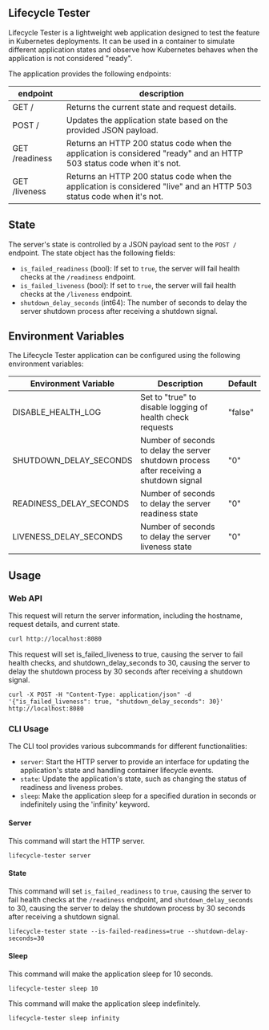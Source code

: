 Lifecycle Tester
---

Lifecycle Tester is a lightweight web application designed to test the feature in Kubernetes deployments. It can be used in a container to simulate different application states and observe how Kubernetes behaves when the application is not considered "ready".

The application provides the following endpoints:

| endpoint | description |
| - | - |
| GET / | Returns the current state and request details. |
| POST / | Updates the application state based on the provided JSON payload. |
| GET /readiness | Returns an HTTP 200 status code when the application is considered "ready" and an HTTP 503 status code when it's not.
| GET /liveness | Returns an HTTP 200 status code when the application is considered "live" and an HTTP 503 status code when it's not.

## State

The server's state is controlled by a JSON payload sent to the `POST /` endpoint. The state object has the following fields:

- `is_failed_readiness` (bool): If set to `true`, the server will fail health checks at the `/readiness` endpoint.
- `is_failed_liveness` (bool): If set to `true`, the server will fail health checks at the `/liveness` endpoint.
- `shutdown_delay_seconds` (int64): The number of seconds to delay the server shutdown process after receiving a shutdown signal.

## Environment Variables

The Lifecycle Tester application can be configured using the following environment variables:

| Environment Variable      | Description                                                          | Default |
|---------------------------|----------------------------------------------------------------------|---------|
| DISABLE_HEALTH_LOG        | Set to "true" to disable logging of health check requests            | "false" |
| SHUTDOWN_DELAY_SECONDS    | Number of seconds to delay the server shutdown process after receiving a shutdown signal | "0" |
| READINESS_DELAY_SECONDS   | Number of seconds to delay the server readiness state                | "0" |
| LIVENESS_DELAY_SECONDS    | Number of seconds to delay the server liveness state                 | "0" |

## Usage

### Web API

This request will return the server information, including the hostname, request details, and current state.

```bash
curl http://localhost:8080
```

This request will set is_failed_liveness to true, causing the server to fail health checks, and shutdown_delay_seconds to 30, causing the server to delay the shutdown process by 30 seconds after receiving a shutdown signal.

```
curl -X POST -H "Content-Type: application/json" -d '{"is_failed_liveness": true, "shutdown_delay_seconds": 30}' http://localhost:8080
```

### CLI Usage

The CLI tool provides various subcommands for different functionalities:

- `server`: Start the HTTP server to provide an interface for updating the application's state and handling container lifecycle events.
- `state`: Update the application's state, such as changing the status of readiness and liveness probes.
- `sleep`: Make the application sleep for a specified duration in seconds or indefinitely using the 'infinity' keyword.

#### Server

This command will start the HTTP server.

```
lifecycle-tester server
```

#### State

This command will set `is_failed_readiness` to `true`, causing the server to fail health checks at the `/readiness` endpoint, and `shutdown_delay_seconds` to 30, causing the server to delay the shutdown process by 30 seconds after receiving a shutdown signal.

```
lifecycle-tester state --is-failed-readiness=true --shutdown-delay-seconds=30
```

#### Sleep

This command will make the application sleep for 10 seconds.

```
lifecycle-tester sleep 10
```

This command will make the application sleep indefinitely.

```
lifecycle-tester sleep infinity
```
